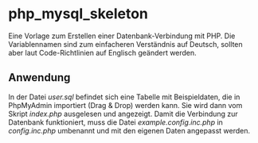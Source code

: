 # php_mysql_skeleton
Eine Vorlage zum Erstellen einer Datenbank-Verbindung mit PHP. Die Variablennamen sind zum einfacheren Verständnis auf Deutsch, sollten aber laut Code-Richtlinien auf Englisch geändert werden. 

## Anwendung
In der Datei _user.sql_ befindet sich eine Tabelle mit Beispieldaten, die in PhpMyAdmin importiert (Drag & Drop) werden kann. Sie wird dann vom Skript _index.php_ ausgelesen und angezeigt. Damit die Verbindung zur Datenbank funktioniert, muss die Datei _example.config.inc.php_ in _config.inc.php_ umbenannt und mit den eigenen Daten angepasst werden. 
